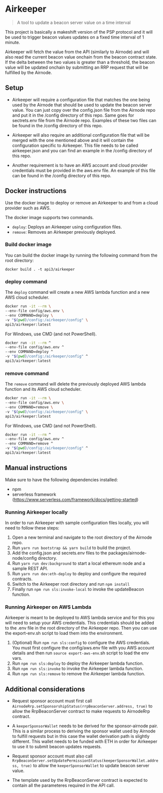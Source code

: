 # Airkeeper

> A tool to update a beacon server value on a time interval

This project is basically a makeshift version of the PSP protocol and it will be used to trigger beacon values updates
on a fixed time interval of 1 minute.

Airkeeper will fetch the value from the API (similarly to Airnode) and will also read the current beacon value onchain
from the beacon contract state. If the delta between the two values is greater than a threshold, the beacon value will
be updated onchain by submitting an RRP request that will be fulfilled by the Airnode.

## Setup

- Airkeeper will require a configuration file that matches the one being used by the Airnode that should be used to
  update the beacon server value. You can just copy over the config.json file from the Airnode repo and put it in the
  /config directory of this repo. Same goes for sectrets.env file from the Airnode repo. Examples of these two files can
  be found in the /config directory of this repo.

- Airkeeper will also require an additional configuration file that will be merged with the one mentioned above and it
  will contain the configuration specific to Airkeeper. This file needs to be called airkeeper.json and you can find an
  example in the /config directory of this repo.

- Another requirement is to have an AWS account and cloud provider credentials must be provided in the aws.env file. An
  example of this file can be found in the /config directory of this repo.

## Docker instructions

Use the docker image to deploy or remove an Airkeeper to and from a cloud provider such as AWS.

The docker image supports two commands.

- `deploy`: Deploys an Airkeeper using configuration files.
- `remove`: Removes an Airkeeper previously deployed.

### Build docker image

You can build the docker image by running the following command from the root directory:

```
docker build . -t api3/airkeeper
```

### deploy command

The `deploy` command will create a new AWS lambda function and a new AWS cloud scheduler.

```sh
docker run -it --rm \
--env-file config/aws.env \
--env COMMAND=deploy \
-v "$(pwd)/config:/airkeeper/config" \
api3/airkeeper:latest
```

For Windows, use CMD (and not PowerShell).

```sh
docker run -it --rm ^
--env-file config/aws.env ^
--env COMMAND=deploy ^
-v "$(pwd)/config:/airkeeper/config" ^
api3/airkeeper:latest
```

### remove command

The `remove` command will delete the previously deployed AWS lambda function and its AWS cloud scheduler.

```sh
docker run -it --rm \
--env-file config/aws.env \
--env COMMAND=remove \
-v "$(pwd)/config:/airkeeper/config" \
api3/airkeeper:latest
```

For Windows, use CMD (and not PowerShell).

```sh
docker run -it --rm ^
--env-file config/aws.env ^
--env COMMAND=remove ^
-v "$(pwd)/config:/airkeeper/config" ^
api3/airkeeper:latest
```

## Manual instructions

Make sure to have the following dependencies installed:

- npm
- serverless framework (https://www.serverless.com/framework/docs/getting-started)

### Running Airkeeper locally

In order to run Airkeeper with sample configuration files locally, you will need to follow these steps:

1. Open a new terminal and navigate to the root directory of the Airnode repo.
2. Run `yarn run bootstrap && yarn build` to build the project.
3. Add the config.json and secrets.env files to the packages/airnode-node/config directory.
4. Run `yarn run dev:background` to start a local ethereum node and a sample REST API.
5. Run `yarn run dev:eth-deploy` to deploy and configure the required contracts.
6. Switch to the Airkeeper root directory and run `npm install`
7. Finally run `npm run sls:invoke-local` to invoke the updateBeacon function.

### Running Airkeeper on AWS Lambda

Airkeeper is meant to be deployed to AWS lambda service and for this you will need to setup your AWS credentials. This
credentials should be added to the .env file in the root directory of the Airkeeper repo. Then you can use the
export-env.sh script to load them into the environment.

1. (Optional) Run `npm run sls:config` to configure the AWS credentials. You must first configure the config/aws.env
   file with you AWS account details and then run `source export-aws-env`.sh script to load the env vars.
2. Run `npm run sls:deploy` to deploy the Airkeeper lambda function.
3. Run `npm run sls:invoke` to invoke the Airkeeper lambda function.
4. Run `npm run sls:remove` to remove the Airkeeper lambda function.

## Additional considerations

- Request sponsor account must first call `AirnodeRrp.setSponsorshipStatus(rrpBeaconServer.address, true)` to allow the
  RrpBeaconServer contract to make requests to AirnodeRrp contract.

- A `keeperSponsorWallet` needs to be derived for the sponsor-airnode pair. This is a similar process to deriving the
  sponsor wallet used by Airnode to fulfill requests but in this case the wallet derivation path is slightly different.
  This wallet needs to be funded with ETH in order for Airkeeper to use it to submit beacon updates requests.

- Request sponsor account must also call `RrpBeaconServer.setUpdatePermissionStatus(keeperSponsorWallet.address, true)`
  to allow the `keeperSponsorWallet` to update beacon server value.

- The template used by the RrpBeaconServer contract is expected to contain all the parameteres required in the API call.
